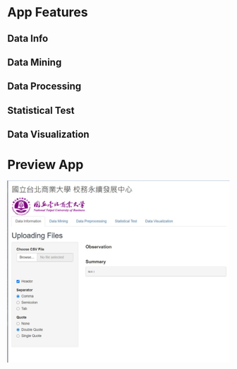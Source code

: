 # App Features

## Data Info

## Data Mining

## Data Processing

## Statistical Test

## Data Visualization


# Preview App

![alt text](https://github.com/milhamat/NTUB_dashboard_app/blob/main/assets/data_info(1).jpg)
